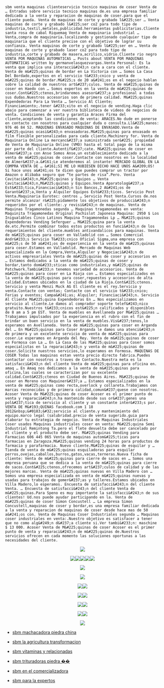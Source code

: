 
```
sbm venta maquinas clienteservicio tecnico maquinas de coser Venta de … Entradas sobre servicio tecnico maquinas de.es una empresa familiar dedicada a la venta y reparacion de maquinas de coser.para que el cliente pueda. Venta de maquinas de corte y grabado l&#225;ser … Venta maquinas de corte y grabado l&#225;ser co2 para todo tipo de industria,textil,metales,publicidad.herramientas publicitarias.Cliente santa rosa de cabal Riquemaq Venta de maquinaria industrial … Venta,compra de maquinaria.localizando y gestionado cualquier tipo de maquinaria que el cliente precise con el objetivo de lograr su confianza. Venta maquinas de corte y grabado l&#225;ser en … Venta de maquinas de corte y grabado laser co2 para todo tipo de industria,corte y grabado de masera,acrilico,vidrio.Cliente rio negro VENTA POR MAQUINAS AUTOMATICAS … Posts about VENTA POR MAQUINAS AUTOMATICAS written by germanvelasquezvargas.Venta Personal: Es la venta que implica una interacci&#243;n cara a cara con el cliente. Venta de m&#225;quinas de bordar en La Victoria con … Somos La Casa Del Bordado,expertos en el servicio t&#233;cnico y venta de m&#225;quinas de bordar.M&#225;s de 20 a&#241;os en el negocio hablan sobre la calidad de nuestros art&#237;culos. Venta de m&#225;quinas de coser en Haedo con … Somos expertos en la venta de m&#225;quinas de coser.Cont&#225;ctenos,brindaremos asesor&#237;a profesional a todas sus dudas.Nuestros accesorios son de primera calidad. M&#225;quinas Expendedoras Para La Venta … Servicio Al Cliente; Financiamiento;.tener &#233;xito en el negocio de vending.Haga clic abajo para comenzar a ver nuestra biblioteca de videos de negocios de venta. Condiciones de venta y garantia Araces Firma del cliente,aceptando las condiciones de venta: ARACES.No dude en ponerse en contacto con nosotros para cualquier duda o consulta.Ll&#225;manos: 976 46 84 52. MAQUINAS ENVASADO MAQUINAS DE ENVASADO.Venta de m&#225;quinas ocasi&#243;n envasadoras.M&#225;quinas para envasado en film flexible personalizadas para cada cliente.Machinery for. Venta de Maquinaria Online La mercanc&#237;a suministrada ser&#225; propiedad de Venta de Maquinaria Online (VMO) hasta el total pago de la misma por parte del cliente.Autentif&#237;cate. M&#225;quinas de coser en Almer&#237;a con Anse Somos Anse,un establecimiento dedicado a la venta de m&#225;quinas de coser.Contacte con nosotros en la localidad de Almer&#237;a.&#161;Le atenderemos al instante! MERCADO GLOBAL EN LA COMPRA VENTA DE … &#161;SI ME LO HUBIESEN DICHO HACE UNOS A&#209;OS! Si hace unos a&#241;os te dicen que puedes comprar un tractor por Amazon o Alibaba seguro que “te partes de risa”.Pero. Venta Cavitaci&#243;n,M&#225;quinas y Equipos … Venta Cavitaci&#243;n,M&#225;quinas y Equipos.Venta Aparatolog&#237;a Est&#233;tica,Financiaci&#243;n Sin Bancos,2 A&#241;os de Garant&#237;a,Venta y Alquiler Equipos Est&#233;ticos. Servicio Post Venta.Maquinaria Eurotec: centros … Servicio Post Venta.Cursos de.nos permite alcanzar r&#225;pidamente los objetivos de producci&#243;n requeridos por el cliente:.y revisi&#243;n de maquinas. Venta de Maquinas Tragamonedas segunda … Maquinas tragamonedas en venta: Maquinita Tragamonedas Original Pachislot Japonesa Maquina: 2950 $ Los Inigualables Cinco Latinos Maquina Tragamonedas Lp … M&#225;quinas Expendedoras Vending Seferguer … M&#225;quina para la venta de.etc.Permite combinar todos estos productos en funci&#243;n de los requerimientos del cliente.muebles antivandalicos para maquinas. Venta de m&#225;quinas para coser en Valladolid con … Somos Comercial Andr&#233;s Servicio T&#233;cnico Oficial Sigma,una empresa con m&#225;s de 50 a&#241;os de experiencia en la venta de m&#225;quinas para coser.Estamos en Valladolid. Mercado de Maquinas Web especializada en la Compra,Venta,Alquiler y Negociaci&#243;n de activos empresariales Venta de m&#225;quinas de coser y accesorios en … Estamos dedicados a la venta de m&#225;quinas de coser y bordar,tanto dom&#233;sticas como industriales,y m&#225;quinas de Patchwork.Tambi&#233;n tenemos variedad de accesorios. Venta de m&#225;quinas para coser en La Rioja con … Estamos especializados en la venta de m&#225;quinas para coser,repuestos y accesorios de alta calidad.Estamos ubicados en la ciudad de La Rioja.Cont&#225;ctenos. Servicio y venta Menzi Muck AG El cliente es el rey.Servicio y venta.Contacte con ventas; Contacte con el servicio t&#233;cnico; Ferias y eventos; Campa&#241;as; Alquiler; Financiaci&#243;n. Servicio Al Cliente M&#225;quina Expendedoras En … Nos especializamos en servicio al cliente.Le damos al comprador soporte telef&#243;nico gratuito.Nuestros t&#233;cnicos est&#225;n calificados y disponibles de 8 am a 5 pm EST. Venta de muebles en Avellaneda por M&#225;quinas … Trabajamos impulsados por la experiencia en el rubro con el fin de brindar un buen servicio en la venta de muebles.Vis&#237;tenos,lo esperamos en Avellaneda. Venta de m&#225;quinas para coser en Arganda del … En M&#225;quinas para Coser Arganda le damos una atenci&#243;n de primera y un excelente servicio de venta de m&#225;quinas para coser.Le esperamos en Arganda del Rey. Venta de m&#225;quinas de coser en Formosa con La … En La Casa de las M&#225;quinas para Coser somos especialistas en la reparaci&#243;n y venta de m&#225;quinas de coser.Solicite nuestros servicios,lo esperamos en Formosa. MAQUINAS DE COSER Todas las maquinas estan venta precio directo fabrica.Puedes contactar con nosotros a traves de Contacto.Nuestra meta es la satisfacci&#243;n del cliente Venta de m&#225;quinas para oficina en. amaq … En Amaq nos dedicamos a la venta de m&#225;quinas para oficina,las cuales se caracterizan por su excelente calidad.Cont&#225;ctenos en Ciudad de Buenos Aires. M&#225;quinas de coser en Moreno con Maquiner&#237;a … Estamos especializados en la venta de m&#225;quinas como recta,overlock y collareta.Trabajamos con marcas reconocidas y de primera calidad,comun&#237;quese con nosotros. Acoser Venta de M&#225;quinas de coser Acoser es el primer punto de venta y reparaci&#243;n.ha mantenido desde sus or&#237;genes una pol&#237;tica de servicio al cliente y un constante inter&#233;s por. VENTA DE M&#193;QUINAS facebook.com 1 18 2012&nbsp;&#0183;&#32;servicio al cliente.y mantenimiento del equipo.marco legal (salubridad.precio de venta sugerido.guia para elaborar tu estrategia de negocio. Venta de Maquinas Industriales Coser usados Maquinas industriales coser en venta: M&#225;quina Semi Industrial Remintong Ta.pero el flete devuelta debe ser cancelado por el cliente y el producto debe ser. M&#225;quinas Vending para Farmacias 606 445 065 Venta de maquinas autom&#225;ticas para farmacias en Zaragoza.M&#225;quinas vending 24 horas para productos de farmacia y parafarmacia. Nuevo cliente.M&#225;quinas de esquilar y … Tienda de venta de m&#225;quinas esquiladoras para esquilar perros,ovejas,caballos,burros,gatos,vacas,terneras.Nueva ficha de cliente: Venta de m&#225;quinas para cierre de sacos en … Somos una empresa peruana que se dedica a la venta de m&#225;quinas para cierre de sacos.Cont&#225;ctenos,ofrecemos art&#237;culos de calidad y de las mejores marcas. Venta de m&#225;quinas nuevas en Villa Madero con … Somos una empresa especializada en venta de m&#225;quinas nuevas y usadas para trabajos de gomer&#237;as y talleres.Estamos ubicados en Villa Madero,lo esperamos. Encuesta de satisfacci&#243;n del cliente Venta. … Encuesta de satisfacci&#243;n del cliente Venta de m&#225;quinas.Para Speno es muy importante la satisfacci&#243;n de sus clientes! Ud.nos puede ayudar participando en la. Venta de m&#225;quinas de coser Simon Concustell … La empresa Simon Concustell,maquinas de coser y bordar,es una empresa familiar dedicada a la venta y reparacion de maquinas de coser desde hace mas de 50 a&#241;os con. Venta de Maquinas Coser Industriales segunda … Maquinas coser industriales en venta:.Nuestro objetivo es satisfacer a tener que no como alg&#249;n d&#237;a cliente si.Ver tambi&#233;n: maschine $ 13 000. Acoser Venta de M&#225;quinas de coser Acoser es el primer punto de venta y reparaci&#243;n de m&#225;quinas de.Nuestros servicios ofrecen en cada momento las soluciones oportunas a las necesidades del cliente. 
```

<div align="center">

<a href="https://es-crusher.shibang-china.com/github&k=sbm+venta+maquinas+cliente"><img src="https://static.shibang-china.com/es/crusher/logo.jpg"></a>

<a href="https://es-crusher.shibang-china.com/github&k=sbm+venta+maquinas+cliente"><img src="https://static.shibang-china.com/es/crusher/index.jpg"></a><a href="https://es-crusher.shibang-china.com/material.htmlgithub&k=sbm+venta+maquinas+cliente"><img src="https://static.shibang-china.com/es/crusher/material.jpg"></a><a href="https://es-crusher.shibang-china.com/application.htmlgithub&k=sbm+venta+maquinas+cliente"><img src="https://static.shibang-china.com/es/crusher/application.jpg"></a><a href="https://es-crusher.shibang-china.com/aboutus.htmlgithub&k=sbm+venta+maquinas+cliente"><img src="https://static.shibang-china.com/es/crusher/aboutus.jpg"></a><a href="https://es-crusher.shibang-china.com/contact.htmlgithub&k=sbm+venta+maquinas+cliente"><img src="https://static.shibang-china.com/es/crusher/contact.jpg"></a>

<a href="https://es-crusher.shibang-china.com/github&k=sbm+venta+maquinas+cliente"><img src="https://static.shibang-china.com/es/crusher/banner.jpg"></a>

<a href="https://swt.shibang-china.com/github&k=sbm+venta+maquinas+cliente"><img src="https://static.shibang-china.com/es/crusher/text.jpg"></a>

<a href="https://swt.shibang-china.com/github&k=sbm+venta+maquinas+cliente"><img src="https://static.shibang-china.com/es/crusher/chat.jpg"></a><a href="https://es-crusher.shibang-china.com/contact.htmlgithub&k=sbm+venta+maquinas+cliente"><img src="https://static.shibang-china.com/es/crusher/message.jpg"></a>

<a href="https://es-crusher.shibang-china.com/products/pe.htmlgithub&k=sbm+venta+maquinas+cliente"><img src="https://static.shibang-china.com/es/crusher/pe.jpg"></a><a href="https://es-crusher.shibang-china.com/products/pf.htmlgithub&k=sbm+venta+maquinas+cliente"><img src="https://static.shibang-china.com/es/crusher/pf.jpg"></a>

<a href="https://es-crusher.shibang-china.com/products/hpt.htmlgithub&k=sbm+venta+maquinas+cliente"><img src="https://static.shibang-china.com/es/crusher/hpt.jpg"></a><a href="https://es-crusher.shibang-china.com/products/vsi.htmlgithub&k=sbm+venta+maquinas+cliente"><img src="https://static.shibang-china.com/es/crusher/vsi.jpg"></a>

<a href="https://es-crusher.shibang-china.com/products/klv.htmlgithub&k=sbm+venta+maquinas+cliente"><img src="https://static.shibang-china.com/es/crusher/klv.jpg"></a><a href="https://es-crusher.shibang-china.com/products/portable.htmlgithub&k=sbm+venta+maquinas+cliente"><img src="https://static.shibang-china.com/es/crusher/portable.jpg"></a>

<a href="https://swt.shibang-china.com/github&k=sbm+venta+maquinas+cliente"><img src="https://static.shibang-china.com/es/crusher/case.jpg"></a>

</div>


* [sbm machacadora piedra china](sbm%20machacadora%20piedra%20china.md)

* [sbm la agricultura transformacion](sbm%20la%20agricultura%20transformacion.md)

* [sbm vitaminas y relacionadas](sbm%20vitaminas%20y%20relacionadas.md)

* [sbm trituradoras piedra ��](sbm%20trituradoras%20piedra%20%EF%BF%BD%EF%BF%BD.md)

* [sbm en el comercializadora](sbm%20en%20el%20comercializadora.md)

* [sbm para la expertos](sbm%20para%20la%20expertos.md)
